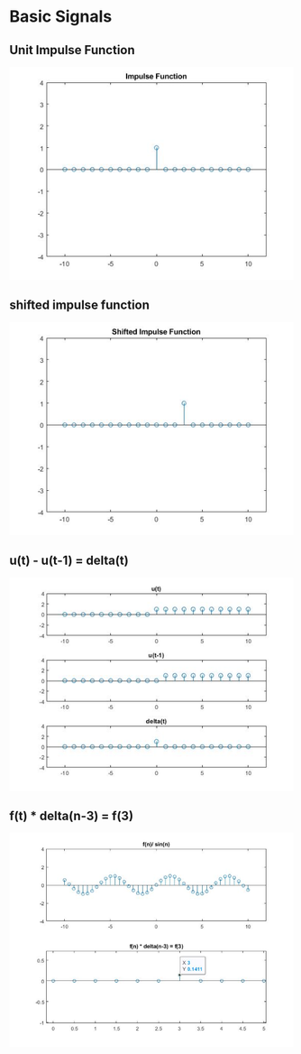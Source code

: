 # Basic Signals
## Unit Impulse Function
![impulse_fun_fig](impulse_fun_fig.jpg "Impulse Function figure")

## shifted impulse function
![shifted_impulse_function_fig](shifted_impulse_function_fig.jpg "shifted impulse function")

## u(t) - u(t-1) = delta(t)
![SubtractionOfUnitStepAndShifted_fig](SubtractionOfUnitStepAndShifted_fig.jpg "Subtraction Of Unit Step And Shifted")

## f(t) * delta(n-3) = f(3)
![anyFunctionIntoDelta](anyFunctionIntoDelta.jpg "any Function Into Delta")



